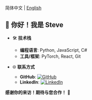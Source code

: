 简体中文 | [English](https://github.com/smbb1234/smbb1234/edit/main/README.md)

## 👋 你好！我是 Steve

- 🛠️ **技术栈**
  - **编程语言**: Python, JavaScript, C#
  - **工具/框架**: PyTorch, React, Git

- 🌐 **联系方式**
  - **GitHub**: [![GitHub](https://img.icons8.com/?size=100&id=62856&format=png&color=000000)](https://github.com/smbb1234)
  - **LinkedIn**: [![LinkedIn](https://img.icons8.com/?size=100&id=13930&format=png&color=000000)](https://www.linkedin.com/in/beile-jia-704414171/?locale=en_US)
 
**感谢你的来访！期待与您合作！** 🎉





